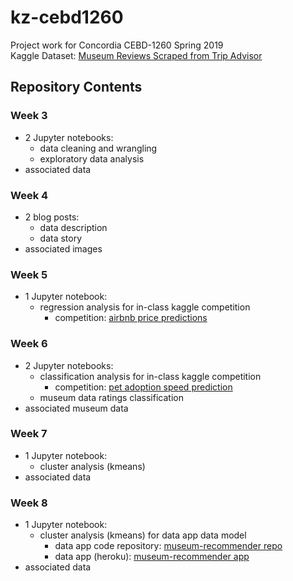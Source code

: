 # kz-cebd1260
Project work for Concordia CEBD-1260 Spring 2019\
Kaggle Dataset: [Museum Reviews Scraped from Trip Advisor](https://www.kaggle.com/annecool37/museum-data)

## Repository Contents
### Week 3
- 2 Jupyter notebooks:
  - data cleaning and wrangling
  - exploratory data analysis
- associated data

### Week 4
- 2 blog posts:
  - data description
  - data story
- associated images

### Week 5
- 1 Jupyter notebook:
  - regression analysis for in-class kaggle competition
    - competition: [airbnb price predictions](https://www.kaggle.com/c/cebd-1260-spring-2019-regression)

### Week 6
- 2 Jupyter notebooks:
  - classification analysis for in-class kaggle competition
      - competition: [pet adoption speed prediction](https://www.kaggle.com/c/cebd-1260-spring-2019-classification)
   - museum data ratings classification
 - associated museum data
 
 ### Week 7
- 1 Jupyter notebook:
  - cluster analysis (kmeans)
- associated data

 ### Week 8
- 1 Jupyter notebook:
  - cluster analysis (kmeans) for data app data model
    - data app code repository: [museum-recommender repo](https://github.com/kzernask/museum_recommender)
    - data app (heroku): [museum-recommender app](https://museum-recommender.herokuapp.com/)
- associated data
